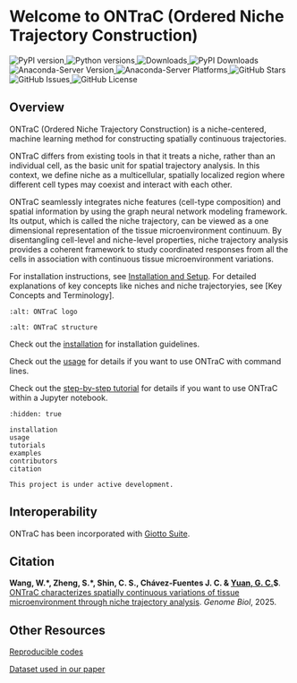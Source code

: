 # Welcome to ONTraC (Ordered Niche Trajectory Construction)

<span>
  <a href="https://pypi.org/project/ONTraC/">
    <img src="https://img.shields.io/pypi/v/ONTraC.svg" alt="PyPI version" style="display:inline-block;">
  </a>
  <a href="https://pypi.org/project/ONTraC/">
    <img src="https://img.shields.io/pypi/pyversions/ONTraC.svg" alt="Python versions" style="display:inline-block;">
  </a>
  <a href="https://pepy.tech/project/ONTraC">
    <img src="https://static.pepy.tech/badge/ONTraC" alt="Downloads" style="display:inline-block;">
  </a>
  <a href="https://pypi.org/project/ONTraC/">
    <img src="https://img.shields.io/pypi/dm/ONTraC.svg" alt="PyPI Downloads" style="display:inline-block;">
  </a>
  <a href="https://anaconda.org/gyuanlab/ontrac">
    <img src="https://anaconda.org/gyuanlab/ontrac/badges/version.svg" alt="Anaconda-Server Version" style="display:inline-block;">
  </a>
  <a href="https://anaconda.org/gyuanlab/ontrac">
    <img src="https://anaconda.org/gyuanlab/ontrac/badges/platforms.svg" alt="Anaconda-Server Platforms" style="display:inline-block;">
  </a>
  <a href="https://github.com/gyuanlab/ONTraC">
    <img src="https://badgen.net/github/stars/gyuanlab/ONTraC" alt="GitHub Stars" style="display:inline-block;">
  </a>
  <a href="https://github.com/gyuanlab/ONTraC/issues">
    <img src="https://img.shields.io/github/issues/gyuanlab/ONTraC.svg" alt="GitHub Issues" style="display:inline-block;">
  </a>
  <a href="https://github.com/gyuanlab/ONTraC/blob/master/LICENSE">
    <img src="https://img.shields.io/github/license/gyuanlab/ONTraC.svg" alt="GitHub License" style="display:inline-block;">
  </a>
</span>

## Overview

ONTraC (Ordered Niche Trajectory Construction) is a niche-centered, machine learning method for constructing spatially continuous trajectories.

ONTraC differs from existing tools in that it treats a niche, rather than an individual cell, as the basic unit for spatial trajectory analysis. In this context, we define niche as a multicellular, spatially localized region where different cell types may coexist and interact with each other.

ONTraC seamlessly integrates niche features (cell-type composition) and spatial information by using the graph neural network modeling framework. Its output, which is called the niche trajectory, can be viewed as a one dimensional representation of the tissue microenvironment continuum. By disentangling cell-level and niche-level properties, niche trajectory analysis provides a coherent framework to study coordinated responses from all the cells in association with continuous tissue microenvironment variations.

For installation instructions, see [Installation and Setup](./installation.md).
For detailed explanations of key concepts like niches and niche trajectoryies, see [Key Concepts and Terminology].

```{image} ../source/images/other/logo_with_text_long.png
:alt: ONTraC logo
```

```{image} ../source/images/other/ONTraC_structure.png
:alt: ONTraC structure
```

Check out the [installation](./installation.md) for installation guidelines.

Check out the [usage](./usage.md) for details if you want to use ONTraC with command lines.

Check out the [step-by-step tutorial](./step_by_step_tutorial.ipynb) for details if you want to use ONTraC within a Jupyter notebook.

```{toctree}
:hidden: true

installation
usage
tutorials
examples
contributors
citation
```

```{note}
This project is under active development.
```

## Interoperability

ONTraC has been incorporated with [Giotto Suite](https://drieslab.github.io/Giotto_website/articles/ontrac.html).

## Citation

**Wang, W.\*, Zheng, S.\*, Shin, C. S., Chávez-Fuentes J. C.  & [Yuan, G. C.](https://labs.icahn.mssm.edu/yuanlab/)$**. [ONTraC characterizes spatially continuous variations of tissue microenvironment through niche trajectory analysis](https://doi.org/10.1186/s13059-025-03588-5). *Genome Biol*, 2025.

## Other Resources

[Reproducible codes](https://github.com/gyuanlab/ONTraC_paper)

[Dataset used in our paper](https://doi.org/10.5281/zenodo.11186619)
